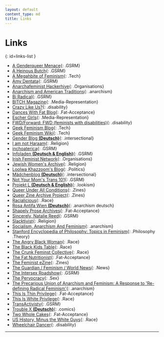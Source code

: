 ```yaml
---
layout: default
content_type: md
title: Links
---
```

<!-- 
    Please sort links in alphabetical order if possible.
    For Non-English links, add a bold paranthesis containing the language within the link title. 
	If anyone has a better system, feel free to propose it in op chat.
-->

# Links

{: id=links-list }
* [A Genderqueer Menace](http://gqmenace.wordpress.com/){: .GSRM} 
* [A Heinous Butch](http://heinousbutch.wordpress.com/){: .GSRM} 
* [A Megahbite of Feminism](http://megan.geek.nz/){: .Tech}
* [Amy Dentata](http://amydentata.com/){: .GSRM}
* [Anarchafeminist Hackerhive](https://www.noisebridge.net/wiki/Anarchafeminist_Hackerhive){: .Organisations}
* [Anarchism and American Traditions](http://tmh.floonet.net/articles/vdc.html){: .anarchism}
* [Bi Radical](https://radicalbi.wordpress.com/){: .GSRM} 
* [BITCH Magazine](http://bitchmagazine.org/){: .Media-Representation}
* [Crazy Like Us?](https://feministmentalhealthuk.wordpress.com/){: .disability}
* [Dances With Fat Blog](https://danceswithfat.wordpress.com/blog/){: .Fat-Acceptance}
* [Escher Girls](http://eschergirls.tumblr.com/){: .Media-Representation}
* [FWD/Forward: FWD \(feminists with disabilities\)](http://disabledfeminists.com/){: .disability}
* [Geek Feminism Blog](http://geekfeminism.org/){: .Tech}
* [Geek Feminism Wiki](http://geekfeminism.wikia.com/wiki/Geek_Feminism_Wiki){: .Tech}
* [Gender Blog **(Deutsch)**](http://genderblog.de/){: .intersectional}
* [I am not Haraam](http://iamnotharaam.tumblr.com/){: .Religion}
* [inchoaterica](http://inchoaterica.wordpress.com/){: .GSRM} 
* [Infoladen **(Deutsch & English)**](http://as-laden.info/){: .GSRM}
* [Irish Feminist Network](http://www.irishfeministnetwork.org/){: .Organisations}
* [Jewish Women's Archive](http://jwa.org/blog){: .Religion}
* [Loolwa Khazzoom's Blog](http://loolwa.com/blog/){: .Politics}
* [Mädchenblog **(Deutsch)**](http://maedchenblog.blogsport.de/){: .intersectional}
* [Not Your Mom's Trans 101](http://tranarchism.com/2010/11/26/not-your-moms-trans-101/){: .GSRM} 
* [Projekt L **(Deutsch & English)**](http://www.lookism.info/){: .lookism}
* [Queer Under All Conditions](http://queerunderallconditions.tumblr.com/){: .Zines} 
* [Queer Zine Archive Project](http://freenode-feminism.github.io/links/){: .Zines} 
* [Racialicious](http://www.racialicious.com/){: .Race}
* [Rosa Antifa Wien **(Deutsch)**](https://www.raw.at/){: .anarchism deutsch}
* [Shapely Prose Archives](http://kateharding.net/){: .Fat-Acceptance} 
* [Sincerely, Natalie Reed](http://freethoughtblogs.com/nataliereed){: .GSRM}
* [Slacktivist](http://www.patheos.com/blogs/slacktivist/){: .Religion}
* [Socialism, Anarchism And Feminism](http://theanarchistlibrary.org/library/carol-ehrlich-socialism-anarchism-and-feminism){: .anarchism}
* [Stanford Encyclopedia of Philosophy: Topics in Feminism](http://plato.stanford.edu/entries/feminism-topics/){: .Philosophy .Theory}
* [The Angry Black Woman](http://theangryblackwoman.com/){: .Race}
* [The Black Kids Table](http://www.theblackkidstable.com/){: .Race}
* [The Crunk Feminst Collective](http://crunkfeministcollective.wordpress.com/){: .Race}
* [The Fat Nutritionist](http://www.fatnutritionist.com/){: .Fat-Acceptance} 
* [The Feminist eZine](http://www.feministezine.com/feminist/){: .Zines} 
* [The Guardian / Feminism / World News](http://www.guardian.co.uk/world/feminism){: .News}
* [The Intersex Roadshow](http://intersexroadshow.blogspot.com/){: .GSRM}
* [The Pervocracy](http://pervocracy.blogspot.com/){: .Sex}
* [The Precarious Union of Anarchism and Feminism: A Response to 'Re-defining Radical Feminism'](http://theanarchistlibrary.org/library/red-sonja-nefac-boston-the-precarious-union-of-anarchism-and-feminism-a-response-to-re-defining){: .anarchism}
* [This Is Thin Privilege](http://thisisthinprivilege.tumblr.com/){: .Fat-Acceptance}
* [This Is White Privilege](http://thisiswhiteprivilege.tumblr.com/){: .Race} 
* [TransActivisty](http://www.transactivisty.com/){: .GSRM} 
* [Trouble X **(Deutsch)**](http://troublex.blogsport.de/){: .comics}
* [Two Whole Cakes](http://blog.twowholecakes.com/){: .Fat-Acceptance}
* [US History, Minus the White Guys](http://ushistoryminuswhiteguys.tumblr.com/){: .Race}
* [Wheelchair Dancer](http://cripwheels.blogspot.com/){: .disability}

***


